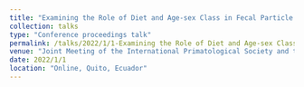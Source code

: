 ```yaml
---
title: "Examining the Role of Diet and Age-sex Class in Fecal Particle Size Variation in Japanese Macaques (Macaca fuscata yakui)"
collection: talks
type: "Conference proceedings talk"
permalink: /talks/2022/1/1-Examining the Role of Diet and Age-sex Class in Fecal Particle Size Variation in Japanese Macaques (Macaca fuscata yakui)
venue: "Joint Meeting of the International Primatological Society and the Latin American Society of Primatology (IPS-SLAPrimm 2022)"
date: 2022/1/1
location: "Online, Quito, Ecuador"
---
```

